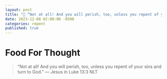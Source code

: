 ```yaml
---
layout: post
title: "💬 “Not at all! And you will perish, too, unless you repent of your sins and turn to God.” — Jesus"
date: 2023-12-08 02:00:00 -0500
categories: repent
published: true
---
```


# Food For Thought

> “Not at all! And you will perish, too, unless you repent of your sins and turn to God.” — Jesus in Luke 13:3 NLT

<script>
    var refTagger = {
        settings: {
            bibleVersion: 'ESV'
        }
    }; 

    (function(d, t) {
        var n=d.querySelector('[nonce]');
        refTagger.settings.nonce = n && (n.nonce||n.getAttribute('nonce'));
        var g = d.createElement(t), s = d.getElementsByTagName(t)[0];
        g.src = 'https://api.reftagger.com/v2/RefTagger.js';
        g.nonce = refTagger.settings.nonce;
        s.parentNode.insertBefore(g, s);
    }(document, 'script'));
</script>